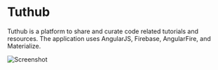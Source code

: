 # Tuthub

Tuthub is a platform to share and curate code related tutorials and resources. The application uses AngularJS, Firebase, AngularFire, and Materialize.

![Screenshot](https://cloud.githubusercontent.com/assets/7670539/9589903/1346366a-4ff7-11e5-8fd7-1ccccd2ea952.png)
